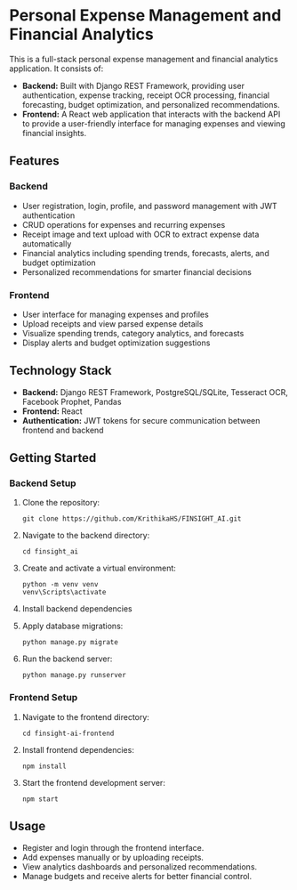 # Personal Expense Management and Financial Analytics

This is a full-stack personal expense management and financial analytics application. It consists of:

- **Backend:** Built with Django REST Framework, providing user authentication, expense tracking, receipt OCR processing, financial forecasting, budget optimization, and personalized recommendations.
- **Frontend:** A React web application that interacts with the backend API to provide a user-friendly interface for managing expenses and viewing financial insights.

## Features

### Backend
- User registration, login, profile, and password management with JWT authentication
- CRUD operations for expenses and recurring expenses
- Receipt image and text upload with OCR to extract expense data automatically
- Financial analytics including spending trends, forecasts, alerts, and budget optimization
- Personalized recommendations for smarter financial decisions

### Frontend
- User interface for managing expenses and profiles
- Upload receipts and view parsed expense details
- Visualize spending trends, category analytics, and forecasts
- Display alerts and budget optimization suggestions

## Technology Stack
- **Backend:** Django REST Framework, PostgreSQL/SQLite, Tesseract OCR, Facebook Prophet, Pandas
- **Frontend:** React
- **Authentication:** JWT tokens for secure communication between frontend and backend

## Getting Started

### Backend Setup
1. Clone the repository:
   ```
   git clone https://github.com/KrithikaHS/FINSIGHT_AI.git
    ```

2. Navigate to the backend directory:

   ```
   cd finsight_ai
   ```
3. Create and activate a virtual environment:

   ```
   python -m venv venv
   venv\Scripts\activate       
   ```
4. Install backend dependencies
5. Apply database migrations:

   ```
   python manage.py migrate
   ```
6. Run the backend server:

   ```
   python manage.py runserver
   ```

### Frontend Setup

1. Navigate to the frontend directory:

   ```
   cd finsight-ai-frontend
   ```
2. Install frontend dependencies:

   ```
   npm install
   ```
3. Start the frontend development server:

   ```
   npm start
   ```

## Usage

* Register and login through the frontend interface.
* Add expenses manually or by uploading receipts.
* View analytics dashboards and personalized recommendations.
* Manage budgets and receive alerts for better financial control.

